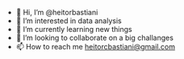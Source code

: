 - 👋 Hi, I’m @heitorbastiani
- 👀 I’m interested in data analysis
- 🌱 I’m currently learning new things
- 💞️ I’m looking to collaborate on a big challanges
- 📫 How to reach me heitorcbastiani@gmail.com

<!---
heitorbastiani/heitorbastiani is a ✨ special ✨ repository because its `README.md` (this file) appears on your GitHub profile.
You can click the Preview link to take a look at your changes.
--->
